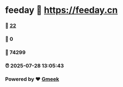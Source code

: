 # feeday :link: https://feeday.cn 
### :page_facing_up: [22](https://feeday.cn/tag.html) 
### :speech_balloon: 0 
### :hibiscus: 74299 
### :alarm_clock: 2025-07-28 13:05:43 
### Powered by :heart: [Gmeek](https://github.com/Meekdai/Gmeek)
